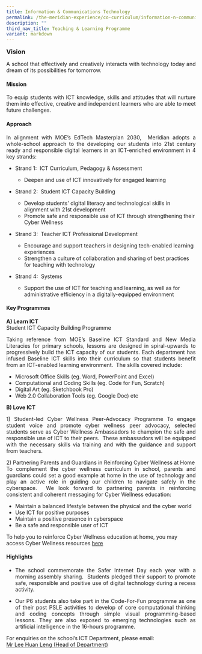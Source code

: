 ```yaml
---
title: Information & Communications Technology
permalink: /the-meridian-experience/co-curriculum/information-n-communications-technology/
description: ""
third_nav_title: Teaching & Learning Programme
variant: markdown
---
```

<h3 style="margin-bottom:0; margin-top:1;"> Vision</h3>

<p align="justify">A school that effectively and creatively interacts with technology today and dream of its possibilities for tomorrow.</p>

#### Mission
<p align="justify">To equip students with ICT knowledge, skills and attitudes that will nurture them into effective, creative and independent learners who are able to meet future challenges.</p>

#### Approach
<p align="justify">In alignment with MOE’s EdTech Masterplan 2030,&nbsp; Meridian adopts a whole-school approach to the developing our students into 21st century ready and responsible digital learners in an ICT-enriched environment in 4 key strands:</p>

*   Strand 1:&nbsp; ICT Curriculum, Pedagogy &amp; Assessment
	*   Deepen and use of ICT innovatively for engaged learning

*   Strand 2:&nbsp; Student ICT Capacity Building
	*   Develop students' digital literacy and technological skills in alignment with 21st development
	*   Promote safe and responsible use of ICT through strengthening their Cyber Wellness

*   Strand 3:&nbsp; Teacher ICT Professional Development
	*   Encourage and support teachers in designing tech-enabled learning experiences
	*   Strengthen a culture of collaboration and sharing of best practices for teaching with technology

*   Strand 4:&nbsp; Systems
	*   Support the use of ICT for teaching and learning, as well as for administrative efficiency in a digitally-equipped environment

#### Key Programmes

**A) Learn ICT**<br>
Student ICT Capacity Building Programme

<p align="justify">Taking reference from MOE’s Baseline ICT Standard and New Media Literacies for primary schools, lessons are designed in spiral-upwards to progressively build the ICT capacity of our students. Each department has infused Baseline ICT skills into their curriculum so that students benefit from an ICT-enabled learning environment.&nbsp;&nbsp;The skills covered include:</p>

*   Microsoft Office Skills (eg. Word, PowerPoint and Excel)
*   Computational and Coding Skills (eg. Code for Fun, Scratch)
*   Digital Art (eg. Sketchbook Pro)
*   Web 2.0 Collaboration Tools (eg. Google Doc) etc

<b>B) Love ICT</b>
<p align="justify">1) Student-led Cyber Wellness Peer-Advocacy Programme
To engage student voice and promote cyber wellness peer advocacy, selected students serve as Cyber Wellness Ambassadors to champion the safe and responsible use of ICT to their peers.&nbsp; These ambassadors will be equipped with the necessary skills via training and with the guidance and support from teachers.</p>


<p align="justify">2) Partnering Parents and Guardians in Reinforcing Cyber Wellness at Home<br>
To complement the cyber wellness curriculum in school, parents and guardians could set a good example at home in the use of technology and play an active role in guiding our children to navigate safely in the cyberspace.&nbsp; We look forward to partnering parents in reinforcing consistent and coherent messaging for Cyber Wellness education:</p>

*   Maintain a balanced lifestyle between the physical and the cyber world
*   Use ICT for positive purposes
*   Maintain a positive presence in cyberspace
*   Be a safe and responsible user of ICT

To help you to reinforce Cyber&nbsp;Wellness&nbsp;education at home, you may access Cyber Wellness resources 
<a href="https://meridianpri.moe.edu.sg/communications/resources-for-parents/cyber-wellness">here</a>

#### Highlights

*   <p align="justify">The school commemorate the Safer Internet Day each year with a morning assembly sharing.&nbsp; Students pledged their support to promote safe, responsible and positive use of digital technology during a recess activity.</p>
  
*   <p align="justify">Our P6 students also take part in the Code-For-Fun programme as one of their post PSLE activities to develop of core computational thinking and coding concepts through simple visual programming-based lessons.  They are also exposed to emerging technologies such as artificial intelligence in the 16-hours programme.</p>


For enquiries on the school’s ICT Department, please email:<br>
<a href="mailto:lee_huan_leng@moe.edu.sg">Mr Lee Huan Leng (Head of Department)</a>